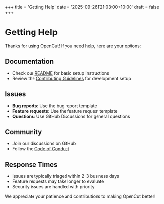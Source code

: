 +++
title = 'Getting Help'
date = '2025-09-26T21:03:00+10:00'
draft = false
+++

# Getting Help

Thanks for using OpenCut! If you need help, here are your options:

## Documentation
- Check our [README](/) for basic setup instructions
- Review the [Contributing Guidelines](/docs/contributing) for development setup

## Issues
- **Bug reports**: Use the bug report template
- **Feature requests**: Use the feature request template
- **Questions**: Use GitHub Discussions for general questions

## Community
- Join our discussions on GitHub
- Follow the [Code of Conduct](/docs/code-of-conduct)

## Response Times
- Issues are typically triaged within 2-3 business days
- Feature requests may take longer to evaluate
- Security issues are handled with priority

We appreciate your patience and contributions to making OpenCut better!